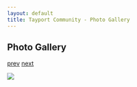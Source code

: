 ```yaml
---
layout: default
title: Tayport Community - Photo Gallery
---
```

## Photo Gallery

[prev](http://tayport.org.uk/photo/337) [next](http://tayport.org.uk/photo/339)

![ ](http://tayport.org.uk/media/338.jpg " ")

